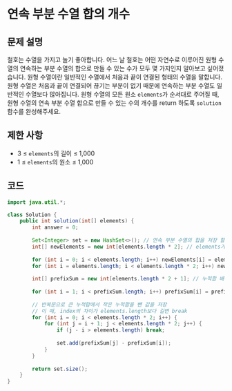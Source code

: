# 연속 부분 수열 합의 개수

## 문제 설명
철호는 수열을 가지고 놀기 좋아합니다. 어느 날 철호는 어떤 자연수로 이루어진 원형 수열의 연속하는 부분 수열의 합으로 만들 수 있는 수가 모두 몇 가지인지 알아보고 싶어졌습니다. 원형 수열이란 일반적인 수열에서 처음과 끝이 연결된 형태의 수열을 말합니다.
원형 수열은 처음과 끝이 연결되어 끊기는 부분이 없기 때문에 연속하는 부분 수열도 일반적인 수열보다 많아집니다.
원형 수열의 모든 원소 `elements`가 순서대로 주어질 때, 원형 수열의 연속 부분 수열 합으로 만들 수 있는 수의 개수를 return 하도록 `solution` 함수를 완성해주세요.

## 제한 사항
- 3 ≤ `elements`의 길이 ≤ 1,000
- 1 ≤ `elements`의 원소 ≤ 1,000

## 코드
```java
import java.util.*;

class Solution {
    public int solution(int[] elements) {
        int answer = 0;
        
        Set<Integer> set = new HashSet<>(); // 연속 부분 수열의 합을 저장 할 Set
        int[] newElements = new int[elements.length * 2]; // elements가 두 번 반복되는 배열
        
        for (int i = 0; i < elements.length; i++) newElements[i] = elements[i];
        for (int i = elements.length; i < elements.length * 2; i++) newElements[i] = elements[i - elements.length];
        
        int[] prefixSum = new int[elements.length * 2 + 1]; // 누적합 배열
        
        for (int i = 1; i < prefixSum.length; i++) prefixSum[i] = prefixSum[i - 1] + newElements[i - 1];
        
        // 반복문으로 큰 누적합에서 작은 누적합을 뺀 값을 저장
        // 이 때, index의 차이가 elements.length보다 길면 break
        for (int i = 0; i < elements.length * 2; i++) {
            for (int j = i + 1; j < elements.length * 2; j++) {
                if (j - i > elements.length) break;
                
                set.add(prefixSum[j] - prefixSum[i]);
            }
        }
        
        return set.size();
    }
}
```